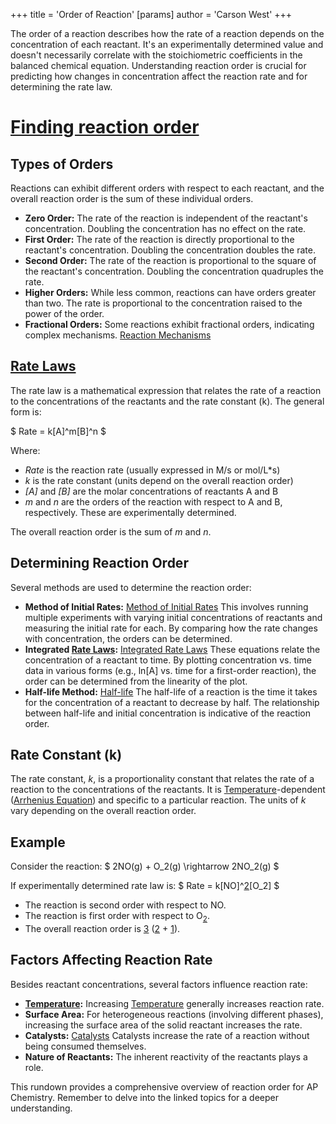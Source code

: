 +++
 title = 'Order of Reaction'
[params]
	author = 'Carson West'
+++

The order of a reaction describes how the rate of a reaction depends on the concentration of each reactant. It's an experimentally determined value and doesn't necessarily correlate with the stoichiometric coefficients in the balanced chemical equation.  Understanding reaction order is crucial for predicting how changes in concentration affect the reaction rate and for determining the rate law.
# [Finding reaction order](./../finding-reaction-order/)

## Types of Orders

Reactions can exhibit different orders with respect to each reactant, and the overall reaction order is the sum of these individual orders.

* **Zero Order:** The rate of the reaction is independent of the reactant's concentration.  Doubling the concentration has no effect on the rate.
* **First Order:** The rate of the reaction is directly proportional to the reactant's concentration. Doubling the concentration doubles the rate.
* **Second Order:** The rate of the reaction is proportional to the square of the reactant's concentration. Doubling the concentration quadruples the rate.
* **Higher Orders:**  While less common, reactions can have orders greater than two.  The rate is proportional to the concentration raised to the power of the order.
* **Fractional Orders:** Some reactions exhibit fractional orders, indicating complex mechanisms. [Reaction Mechanisms](./../reaction-mechanisms/)


## [Rate Laws](./../rate-laws/)

The rate law is a mathematical expression that relates the rate of a reaction to the concentrations of the reactants and the rate constant (k).  The general form is:

 $ Rate = k[A]^m[B]^n $ 

Where:

* *Rate* is the reaction rate (usually expressed in M/s or mol/L*s)
* *k* is the rate constant (units depend on the overall reaction order)
* *[A]* and *[B]* are the molar concentrations of reactants A and B
* *m* and *n* are the orders of the reaction with respect to A and B, respectively.  These are experimentally determined.

The overall reaction order is the sum of *m* and *n*.

## Determining Reaction Order

Several methods are used to determine the reaction order:

* **Method of Initial Rates:**  [Method of Initial Rates](./../method-of-initial-rates/) This involves running multiple experiments with varying initial concentrations of reactants and measuring the initial rate for each.  By comparing how the rate changes with concentration, the orders can be determined.
* **Integrated [Rate Laws](./../rate-laws/):** [Integrated Rate Laws](./../integrated-rate-laws/)  These equations relate the concentration of a reactant to time. By plotting concentration vs. time data in various forms (e.g., ln[A] vs. time for a first-order reaction), the order can be determined from the linearity of the plot.
* **Half-life Method:** [Half-life](./../half-life/) The half-life of a reaction is the time it takes for the concentration of a reactant to decrease by half.  The relationship between half-life and initial concentration is indicative of the reaction order.


## Rate Constant (k)

The rate constant, *k*, is a proportionality constant that relates the rate of a reaction to the concentrations of the reactants. It is [Temperature](./../temperature/)-dependent ([Arrhenius Equation](./../arrhenius-equation/)) and specific to a particular reaction. The units of *k* vary depending on the overall reaction order.


## Example

Consider the reaction:  $ 2NO(g) + O_2(g) \rightarrow 2NO_2(g) $ 

If experimentally determined rate law is:  $ Rate = k[NO]^[2](./../2/)[O_2] $ 

* The reaction is second order with respect to NO.
* The reaction is first order with respect to O<sub>[2](./../2/)</sub>.
* The overall reaction order is [3](./../3/) ([2](./../2/) + [1](./../1/)).


## Factors Affecting Reaction Rate

Besides reactant concentrations, several factors influence reaction rate:

* **[Temperature](./../temperature/):**  Increasing [Temperature](./../temperature/) generally increases reaction rate.
* **Surface Area:** For heterogeneous reactions (involving different phases), increasing the surface area of the solid reactant increases the rate.
* **Catalysts:** [Catalysts](./../catalysts/)  Catalysts increase the rate of a reaction without being consumed themselves.
* **Nature of Reactants:** The inherent reactivity of the reactants plays a role.


This rundown provides a comprehensive overview of reaction order for AP Chemistry.  Remember to delve into the linked topics for a deeper understanding.
